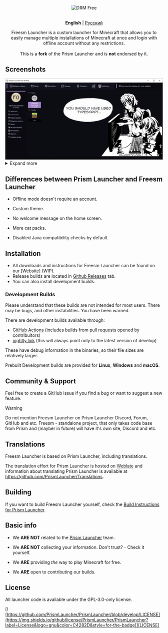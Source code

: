 <div align="center">
  <br />
  
  <div>
    <img align="center" alt="DRM Free" src="https://img.shields.io/badge/drm-free-d33?style=for-the-badge">
  </div>
  
  <br />

  <p>
    <strong>English</strong> | <a href="https://github.com/FreesmTeam/FreesmLauncher/blob/develop/README_russian.md">Русский</a><br />
  </p>
  
  <p>
    Freesm Launcher is a custom launcher for Minecraft that allows you to easily manage multiple installations of Minecraft at once and login with offline account without any restrictions.<br />
    <br />This is a <b>fork</b> of the Prism Launcher and is <b>not</b> endorsed by it. <!-- isn't it good? :) -->
  </p>
</div>

## Screenshots

<div align="center">
  <img src="docs/screenshots/freesmlauncher_home_screenshot.png">
</div>

<details>
<summary>Expand more</summary>

<div align="center">
  <img src="docs/screenshots/freesmlauncher_settings_accounts_screenshot.png">
  <img src="docs/screenshots/freesmlauncher_instance_add_screenshot.png">
  <img src="docs/screenshots/freesmlauncher_instance_settings_screenshot.png">
  <img src="docs/screenshots/freesmlauncher_settings_theme_screenshot.png">
</div>

</details>

## Differences between Prism Launcher and Freesm Launcher

- Offline mode doesn't require an account.

- Custom theme.

- No welcome message on the home screen.

- More cat packs.

- Disabled Java compatibility checks by default.

## Installation

- All downloads and instructions for Freesm Launcher can be found on our [Website] (WIP). 
- Release builds are located in [Github Releases](https://github.com/FreesmTeam/FreesmLauncher/releases) tab.
- You can also install development builds.

### Development Builds

Please understand that these builds are not intended for most users. There may be bugs, and other instabilities. You have been warned.

There are development builds available through:

- [GitHub Actions](https://github.com/FreesmTeam/FreesmLauncher/actions) (includes builds from pull requests opened by contribuitors)
- [nightly.link](https://nightly.link/FreesmTeam/FreesmLauncher/workflows/trigger_builds/develop) (this will always point only to the latest version of develop)

These have debug information in the binaries, so their file sizes are relatively larger.

Prebuilt Development builds are provided for **Linux**, **Windows** and **macOS**.

## Community & Support

Feel free to create a GitHub issue if you find a bug or want to suggest a new feature.

> [!WARNING]
> Do not mention Freesm Launcher on Prism Launcher Discord, Forum, GitHub and etc. Freesm - standalone project, that only takes code base from Prism and (mayber in future) will have it's own site, Discord and etc. 

## Translations

Freesm Launcher is based on Prism Launcher, including translations.

The translation effort for Prism Launcher is hosted on [Weblate](https://hosted.weblate.org/projects/prismlauncher/launcher/) and information about translating Prism Launcher is available at <https://github.com/PrismLauncher/Translations>.

## Building

If you want to build Freesm Launcher yourself, check the [Build Instructions for Prism Launcher](https://prismlauncher.org/wiki/development/build-instructions/).

## Basic info

- We **ARE NOT** related to the [Prism Launcher](https://prismlauncher.org) team.

- We **ARE NOT** collecting your information. Don't trust? - Check it yourself.

- We **ARE** providing _the_ way to play Minecraft for free.

- We **ARE** open to contributing our builds.


## License

All launcher code is available under the GPL-3.0-only license. 

[![https://github.com/PrismLauncher/PrismLauncher/blob/develop/LICENSE](https://img.shields.io/github/license/PrismLauncher/PrismLauncher?label=License&logo=gnu&color=C4282D&style=for-the-badge)](LICENSE)

